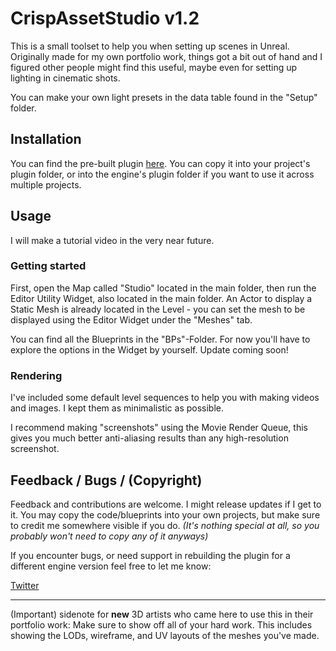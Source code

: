 # CrispAssetStudio v1.2

This is a small toolset to help you when setting up scenes in Unreal. Originally made for my own portfolio work, things got a bit out of hand and I figured other people might find this useful, maybe even for setting up lighting in cinematic shots.

You can make your own light presets in the data table found in the "Setup" folder.

## Installation
You can find the pre-built plugin [here](https://drive.google.com/drive/folders/1_2n1ygZ--vBhWqp2QDwGngPSjzT-nWI2?usp=sharing). You can copy it into your project's plugin folder, or into the engine's plugin folder if you want to use it across multiple projects.

## Usage

I will make a tutorial video in the very near future.

### Getting started
First, open the Map called "Studio" located in the main folder, then run the Editor Utility Widget, also located in the main folder. An Actor to display a Static Mesh is already located in the Level - you can set the mesh to be displayed using the Editor Widget under the "Meshes" tab.

You can find all the Blueprints in the "BPs"-Folder. For now you'll have to explore the options in the Widget by yourself. Update coming soon!

### Rendering
I've included some default level sequences to help you with making videos and images. I kept them as minimalistic as possible.

I recommend making "screenshots" using the Movie Render Queue, this gives you much better anti-aliasing results than any high-resolution screenshot.

## Feedback / Bugs / (Copyright)
Feedback and contributions are welcome. I might release updates if I get to it.
You may copy the code/blueprints into your own projects, but make sure to credit me somewhere visible if you do. *(It's nothing special at all, so you probably won't need to copy any of it anyways)*

If you encounter bugs, or need support in rebuilding the plugin for a different engine version feel free to let me know:

[Twitter](https://twitter.com/crispclover)

___

(Important) sidenote for **new** 3D artists who came here to use this in their portfolio work:
Make sure to show off all of your hard work. This includes showing the LODs, wireframe, and UV layouts of the meshes you've made.
